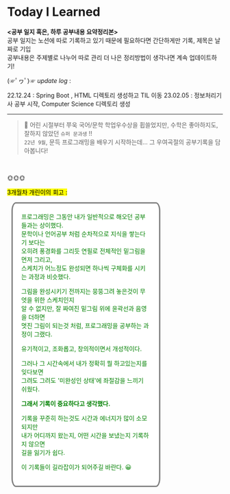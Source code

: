 # Today I Learned



**<공부 일지 혹은, 하루 공부내용 요약정리본>** <br>
공부 일지는 노션에 따로 기록하고 있기 때문에 필요하다면 간단하게만 기록, 제목은 날짜로 기입<br>
공부내용은 주제별로 나누어 따로 관리
더 나은 정리방법이 생각나면 계속 업데이트하기! 


 (☞ﾟヮﾟ)☞   _update log_ : 


22.12.24 : Spring Boot , HTML 디렉토리 생성하고 TIL 이동
23.02.05 : 정보처리기사 공부 시작, Computer Science 디렉토리 생성

---

> 📢
어린 시절부터 쭈욱 국어/문학 학업우수상을 휩쓸었지만, 수학은 좋아하지도, 잘하지 않았던  `슈퍼 문과생` !! <br>
`22년 9월`, 문득 프로그래밍을 배우기 시작하는데… 그 우여곡절의 공부기록을 담아봅니다!

<br>

🌞🌞🌞
<br>

<p><mark>3개월차 개린이의 회고 : </mark></p>

<div style="height: auto; width: 60%; border:3px solid gray; border-radius:3% ; margin:10px ; padding:20px; background:white; color:green; ">
프로그래밍은 그동안 내가 일반적으로 해오던 공부들과는 상이했다.<br>
문학이나 언어공부 처럼 순차적으로 지식을 쌓는다기 보다는<br>
오히려 풍경화를 그리듯 연필로 전체적인 밑그림을 먼저 그리고, <br>
스케치가 어느정도 완성되면 하나씩 구체화를 시키는 과정과 비슷했다.

그림을 완성시키기 전까지는 뭉뚱그려 놓은것이 무엇을 위한 스케치인지<br>
알 수 없지만, 잘 짜여진 밑그림 위에 윤곽선과 음영을 더하면  <br>
멋진 그림이 되는것 처럼, 프로그래밍을 공부하는 과정이 그랬다. <br>

유기적이고, 조화롭고, 창의적이면서 개성적이다.


그러나 그 시간속에서 내가 정확히 뭘 하고있는지를 잊다보면 <br>
그려도 그려도 '미완성인 상태'에 좌절감을 느끼기 쉬웠다. <br>

**그래서 기록이 중요하다고 생각했다.**

기록을 꾸준히 하는것도 시간과 에너지가 많이 소모되지만<br>
내가 어디까지 왔는지, 어떤 시간을 보냈는지 기록하지 않으면<br>
길을 잃기가 쉽다.

이 기록들이 길라잡이가 되어주길 바란다. 😀
<div>
